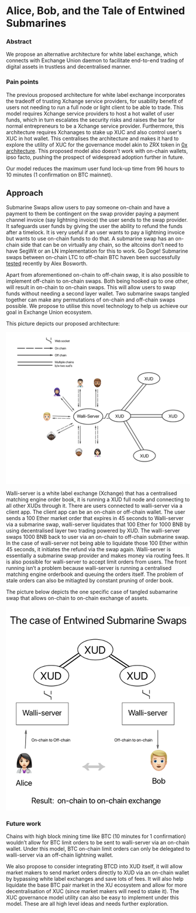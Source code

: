 # Alice, Bob, and the Tale of Entwined Submarines

### Abstract

We propose an alternative architecture for white label exchange, which connects with Exchange Union daemon to facilitate
end-to-end trading of digital assets in trustless and decentralised manner.

### Pain points

The previous proposed architecture for white label exchange incorporates the tradeoff of trusting Xchange service providers,
for usability benefit of users not needing to run a full node or light client to be able to trade. This model requires Xchange
service providers to host a hot wallet of user funds, which in turn escalates the security risks and raises the bar for normal
entrepreneurs to be a Xchange service provider. Furthermore, this architecture requires Xchanages to stake up XUC and also control user's XUC in hot wallet. This centralises the architecture and makes it hard to explore the utility of XUC for the governance model akin to ZRX token in [0x architecture](https://blog.0xproject.com/governance-in-0x-protocol-86779ae5809e).
This proposed model also doesn't work with on-chain wallets, ipso facto, pushing the prospect of widespread adoption further in future.

Our model reduces the maximum user fund lock-up time from 96 hours to 10 minutes (1 confirmation on BTC mainnet).

## Approach

Submarine Swaps allow users to pay someone on-chain and have a payment to them be contingent on the swap provider paying a payment channel invoice (say lightning invoice) the user sends to the swap provider. It safeguards user funds by giving the user the ability to refund the funds after a timelock. It is very useful if an user wants to pay a lightning invoice but wants to use on-chain funds to do that. A submarine swap has an on-chain side that can be on virtually any chain, so the altcoins don’t need to have SegWit or an LN implementation for this to work. Go Doge! Submarine swaps between on-chain LTC to off-chain BTC haven been successfully [tested](https://twitter.com/alexbosworth/status/1025168088595984384) recently by Alex Bosworth.

Apart from aforementioned on-chain to off-chain swap, it is also possible to implement off-chain to on-chain swaps. Both being hooked up to one other, will result in on-chain to on-chain swaps. This will allow users to swap funds without needing a second layer wallet. Two submarine swaps tangled together can make any permutations of on-chain and off-chain swaps possible. We propose to utilise this novel technology to help us achieve our goal in Exchange Union ecosystem.

This picture depicts our proposed architecture:

![Image](https://github.com/dopetard/Documents/blob/master/pic1.png)

Walli-server is a white label exchange (Xchange) that has a centralised matching engine order book, it is running a XUD full node and connecting to all other XUDs through it. There are users connected to walli-server via a client app. The client app can be an on-chain or off-chain wallet. The user sends a 100 Ether market order that expires in 45 seconds to Walli-server via a submarine swap, walli-server liquidates that 100 Ether for 1000 BNB by using decentralised layer two trading powered by XUD. The walli-server swaps 1000 BNB back to user via an on-chain to off-chain submarine swap. In the case of walli-server not being able to liquidate those 100 Ether within 45 seconds, it initiates the refund via the swap again. Walli-server is essentially a submarine swap provider and makes money via routing fees. It is also possible for walli-server to accept limit orders from users. The front running isn’t a problem because walli-server is running a centralised matching engine orderbook and queuing the orders itself. The problem of stale orders can also be mitiagted by constant pruning of order book.

The picture below depicts the one specific case of tangled subamarine swap that allows on-chain to on-chain exchange of assets.

![Image](https://github.com/dopetard/Documents/blob/master/pic2.png)

### Future work
Chains with high block mining time like BTC (10 minutes for 1 confirmation) wouldn’t allow for BTC limit orders to be sent to walli-server via an on-chain wallet. Under this model, BTC on-chain limit orders can only be delegated to walli-server via an off-chain lightning wallet.

We also propose to consider integrating BTCD into XUD itself, it will allow market makers to send market orders directly to XUD via an on-chain wallet by bypassing white label exchanges and save lots of fees. It will also help liquidate the base BTC pair market in the XU ecosystem and allow for more decentralisation of XUC (since market makers will need to stake it). The XUC governance model utility can also be easy to implement under this model. These are all high level ideas and needs further exploration.  
